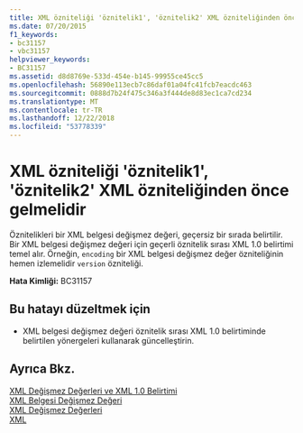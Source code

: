 ```yaml
---
title: XML özniteliği 'öznitelik1', 'öznitelik2' XML özniteliğinden önce gelmelidir
ms.date: 07/20/2015
f1_keywords:
- bc31157
- vbc31157
helpviewer_keywords:
- BC31157
ms.assetid: d8d8769e-533d-454e-b145-99955ce45cc5
ms.openlocfilehash: 56890e113ecb7c86daf01a04fc41fcb7eacdc463
ms.sourcegitcommit: 0888d7b24f475c346a3f444de8d83ec1ca7cd234
ms.translationtype: MT
ms.contentlocale: tr-TR
ms.lasthandoff: 12/22/2018
ms.locfileid: "53778339"
---
```

# <a name="xml-attribute-attribute1-must-appear-before-xml-attribute-attribute2"></a>XML özniteliği 'öznitelik1', 'öznitelik2' XML özniteliğinden önce gelmelidir
Öznitelikleri bir XML belgesi değişmez değeri, geçersiz bir sırada belirtilir. Bir XML belgesi değişmez değeri için geçerli öznitelik sırası XML 1.0 belirtimi temel alır. Örneğin, `encoding` bir XML belgesi değişmez değer özniteliğinin hemen izlemelidir `version` özniteliği.  
  
 **Hata Kimliği:** BC31157  
  
## <a name="to-correct-this-error"></a>Bu hatayı düzeltmek için  
  
-   XML belgesi değişmez değeri öznitelik sırası XML 1.0 belirtiminde belirtilen yönergeleri kullanarak güncelleştirin.  
  
## <a name="see-also"></a>Ayrıca Bkz.  
 [XML Değişmez Değerleri ve XML 1.0 Belirtimi](../../visual-basic/programming-guide/language-features/xml/xml-literals-and-the-xml-1-0-specification.md)  
 [XML Belgesi Değişmez Değeri](../../visual-basic/language-reference/xml-literals/xml-document-literal.md)  
 [XML Değişmez Değerleri](../../visual-basic/language-reference/xml-literals/index.md)  
 [XML](../../visual-basic/programming-guide/language-features/xml/index.md)
